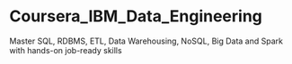 # Coursera_IBM_Data_Engineering
 Master SQL, RDBMS, ETL, Data Warehousing, NoSQL, Big Data and Spark with hands-on job-ready skills
